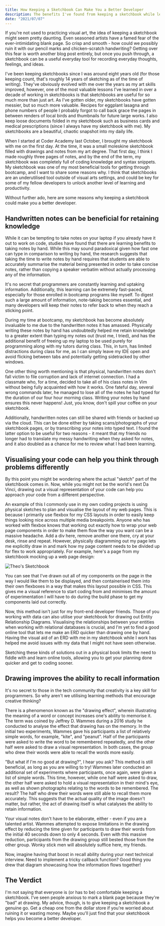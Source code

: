 ```yaml
---
title: How Keeping a Sketchbook Can Make You a Better Developer
description: The benefits I've found from keeping a sketchbook while learning to code.
date: "2021/07/07"
---
```


If you're not used to practicing visual art, the idea of keeping a sketchbook might seem pretty daunting. Even seasoned artists have a famed fear of the ever-intimidating blank page. So crisp and smooth - how could we possibly ruin it with our pencil marks and chicken-scratch handwriting? Getting over this fear is worth another blog post entirely, but once you push through, a sketchbook can be a useful everyday tool for recording everyday thoughts, feelings, and ideas.

I've been keeping sketchbooks since I was around eight years old (for those keeping count, that's roughly 14 years of sketching as of the time of writing). They've obviously evolved with me over the years as my art skills improved, however, one of the most valuable lessons I've learned in over a decade of working in sketchbooks is that sketchbooks are useful for so much more than just art. As I've gotten older, my sketchbooks have gotten messier, but so much more valuable. Recipes for eggplant lasagna and phone numbers of people I probably forgot to call back grace the pages in between renders of local birds and thumbnails for future large works. I also keep loose documents folded in my sketchbook such as business cards and medical prescriptions (since I always have my sketchbook with me). My sketchbooks are a beautiful, chaotic snapshot into my daily life.

When I started at Coder Academy last October, I brought my sketchbook with me on the first day. At the time, it was a small moleskine sketchbook filled with drawings and notes from my art degree. That first day, I think I made roughly three pages of notes, and by the end of the term, my sketchbook was completely full of coding knowledge and syntax snippets. My sketchbook was one of my most beneficial tools for getting through bootcamp, and I want to share some reasons why. I think that sketchbooks are an underutilised tool outside of visual arts settings, and could be key for some of my fellow developers to unlock another level of learning and productivity.

Without further ado, here are some reasons why keeping a sketchbook could make you a better developer.

## Handwritten notes can be beneficial for retaining knowledge

While it can be tempting to take notes on your laptop if you already have it out to work on code, studies have found that there are learning benefits to taking notes by hand. While this may sound paradoxical given how fast one can type in comparison to writing by hand, the research suggests that taking the time to write notes by hand requires that students are able to accurately summarise the material being presented in order to take concise notes, rather than copying a speaker verbatim without actually processing any of the information.

It's no secret that programmers are constantly learning and uptaking information. Additionally, this learning can be extremely fast-paced, especially for those enrolled in bootcamp programs like myself. To digest such a large amount of information, note-taking becomes essential, and many developers will keep their notes to refer back to when they reach a sticking point.

During my time at bootcamp, my sketchbook has become absolutely invaluable to me due to the handwritten notes it has amassed. Physically writing these notes by hand has undoubtedly helped me retain knowledge to a greater extent than typing my notes out (trust me, I tried), and has the additional benefit of freeing up my laptop to be used purely for programming along with my tutors during class. This, in turn, has limited distractions during class for me, as I can simply leave my IDE open and avoid flicking between tabs and potentially getting sidetracked by other windows.

One other thing worth mentioning is that physical, handwritten notes don't fall victim to file corruption and lack of internet connection. I had a classmate who, for a time, decided to take all of his class notes in Vim without being fully acquainted with how it works. One fateful day, several wrong commands later, he managed to lose all of the notes he had typed for the duration of our four hour morning class. Writing your notes by hand ensures this never happens! Just, you know, don't spill your coffee on your sketchbook.

Additionally, handwritten notes can still be shared with friends or backed up via the cloud. This can be done either by taking scans/photographs of your sketchbook pages, or by transcribing your notes into typed text. I found the latter option to be useful for two reasons - it meant that my friends no longer had to translate my messy handwriting when they asked for notes, and it also doubled as a chance for me to review what I had been learning.

## Visualising your code can help you think through problems differently

By this point you might be wondering where the actual "sketch" part of the sketchbook comes in. Now, while you might not be the world's next Da Vinci, drawing out a visual representation of your code can help you approach your code from a different perspective.

An example of this I commonly use in my own coding projects is using physical sketches to plan and visualise the layout of my web pages. This is because I primarily use flexbox for my CSS layouts in order to easily keep things looking nice across multiple media breakpoints. Anyone who has worked with flexbox knows that working out exactly how to wrap your web page components in order to make them flow the way you want can be a massive headache. Add a div here, remove another one there, cry at your desk, rinse and repeat. However, physically diagramming out my page lets me explicitly draw in and mark how my page content needs to be divided up for flex to work appropriately. For example, here's a page from my sketchbook mocking up a web page design:

![Theo's Sketchbook](https://res.cloudinary.com/practicaldev/image/fetch/s--VtlXo0DJ--/c_limit%2Cf_auto%2Cfl_progressive%2Cq_auto%2Cw_880/https://i.ibb.co/TtpfcD0/20210707-113343-1.jpg)

You can see that I've drawn out all of my components on the page in the way I would like them to be displayed, and then containerised them into their own flexboxes in a way that makes this layout possible in CSS. This gives me a visual reference to start coding from and minimises the amount of experimentation I will have to do during the build phase to get my components laid out correctly.

Now, this method isn't just for my front-end developer friends. Those of you working with data can also utilise your sketchbook for drawing out Entity Relationship Diagrams. Visualising the relationships between your entities when working with relational databases is crucial, and I'm yet to find a good online tool that lets me make an ERD quicker than drawing one by hand. Having the visual aid of an ERD with me in my sketchbook while I work has helped me avoid issues with my data that I might not have seen otherwise.

Sketching these kinds of solutions out in a physical book limits the need to fiddle with and learn online tools, allowing you to get your planning done quicker and get to coding sooner.

## Drawing improves the ability to recall information

It's no secret to those in the tech community that creativity is a key skill for programmers. So why aren't we utilising learning methods that encourage creative thinking?

There is a phenomenon known as the "drawing effect", wherein illustrating the meaning of a word or concept increases one's ability to memorise it. The term was coined by Jeffrey D. Wammes during a 2016 study he conducted to analyse the effect that drawing has on the memory. In the initial two experiments, Wammes gave his participants a list of relatively simple words, for example, "kite", and "peanut". Half of the participants were asked to write the word to be remembered repeatedly, and the other half were asked to draw a visual representation. In both cases, the group who drew their words were able to recall the words more easily.

"But what if I'm no good at drawing?", I hear you ask? This method is still beneficial, as long as you are willing to try! Wammes later conducted an additional set of experiments where participants, once again, were given a list of simple words. This time, however, while one half were asked to draw, the other half were asked to hold a visual representation in their mind's eye, as well as shown photographs relating to the words to be remembered. The result? The half who drew their words were still able to recall them more accurately. This suggests that the actual quality of the image doesn't matter, but rather, the act of drawing itself is what catalyses the ability to retain information.

Your visual notes don't have to be elaborate, either - even if you are a talented artist. Wammes attempted to expose limitations in the drawing effect by reducing the time given for participants to draw their words from the initial 40 seconds down to only 4 seconds. Even with this massive reduction, participants from the drawing group still bested those from the other group. Wonky stick men will absolutely suffice here, my friends.

Now, imagine having that boost in recall ability during your next technical interview. Need to implement a tricky callback function? Good thing you drew that diagram showcasing how the information flows together!

## The Verdict

I'm not saying that everyone is (or has to be) comfortable keeping a sketchbook. I've seen people anxious to mark a blank page because they're "bad" at drawing. My advice, though, is to give keeping a sketchbook a genuine go. Get a cheap one from the dollar store if you're worried about ruining it or wasting money. Maybe you'll just find that your sketchbook helps you become a better developer.
